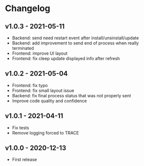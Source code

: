 # Changelog

## v1.0.3 - 2021-05-11

* Backend: send need restart event after install/unsinstall/update
* Backend: add improvement to send end of process when really terminated
* Frontend: improve UI layout
* Frontend: fix cleep update displayed info after refresh

## v1.0.2 - 2021-05-04

* Frontend: fix typo
* Frontend: fix small layout issue
* Backend: fix final process status that was not properly sent
* Improve code quality and confidence

## v1.0.1 - 2021-04-11

* Fix tests
* Remove logging forced to TRACE

## v1.0.0 - 2020-12-13

* First release

